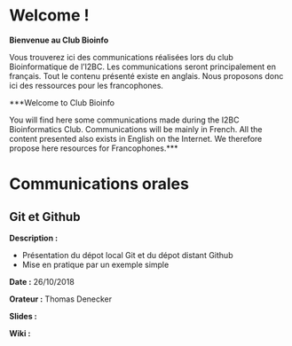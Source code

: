 # Welcome !

**Bienvenue au Club Bioinfo**

Vous trouverez ici des communications réalisées lors du club Bioinformatique de l’I2BC. Les communications seront principalement en français. Tout le contenu présenté existe en anglais. Nous proposons donc ici des ressources pour les francophones.

***Welcome to Club Bioinfo

You will find here some communications made during the I2BC Bioinformatics Club. Communications will be mainly in French. All the content presented also exists in English on the Internet. We therefore propose here resources for Francophones.***

# Communications orales

## Git et Github

**Description :**
- Présentation du dépot local Git et du dépot distant Github
- Mise en pratique par un exemple simple

**Date :** 26/10/2018

**Orateur :** Thomas Denecker

**Slides :**

**Wiki  :**
